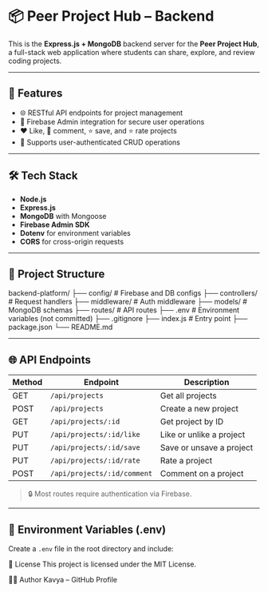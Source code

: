 # 📦 Peer Project Hub – Backend

This is the **Express.js + MongoDB** backend server for the **Peer Project Hub**, a full-stack web application where students can share, explore, and review coding projects.

---

## 🚀 Features

- 🌐 RESTful API endpoints for project management
- 🔐 Firebase Admin integration for secure user operations
- ❤️ Like, 💬 comment, ⭐ save, and ⭐ rate projects
- 🧾 Supports user-authenticated CRUD operations

---

## 🛠️ Tech Stack

- **Node.js**
- **Express.js**
- **MongoDB** with Mongoose
- **Firebase Admin SDK**
- **Dotenv** for environment variables
- **CORS** for cross-origin requests

---

## 📁 Project Structure

backend-platform/
├── config/ # Firebase and DB configs
├── controllers/ # Request handlers
├── middleware/ # Auth middleware
├── models/ # MongoDB schemas
├── routes/ # API routes
├── .env # Environment variables (not committed)
├── .gitignore
├── index.js # Entry point
├── package.json
└── README.md


---

## 🌐 API Endpoints

| Method | Endpoint                | Description                |
|--------|--------------------------|----------------------------|
| GET    | `/api/projects`         | Get all projects           |
| POST   | `/api/projects`         | Create a new project       |
| GET    | `/api/projects/:id`     | Get project by ID          |
| PUT    | `/api/projects/:id/like`| Like or unlike a project   |
| PUT    | `/api/projects/:id/save`| Save or unsave a project   |
| PUT    | `/api/projects/:id/rate`| Rate a project             |
| POST   | `/api/projects/:id/comment` | Comment on a project |

> 🔒 Most routes require authentication via Firebase.

---

## 🔐 Environment Variables (.env)

Create a `.env` file in the root directory and include:

📄 License
This project is licensed under the MIT License.

🧑‍💻 Author
Kavya – GitHub Profile

